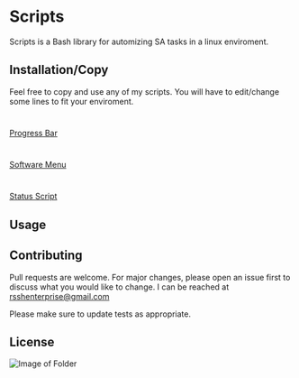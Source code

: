 # Scripts

Scripts is a Bash library for automizing SA tasks in a linux enviroment. 

## Installation/Copy

Feel free to copy and use any of my scripts. You will have to edit/change some lines to fit your enviroment.
#
 [Progress Bar](https://github.com/oddotter/Scripts/blob/master/Progress%20Bar)
#
[Software Menu](https://github.com/oddotter/Scripts/blob/master/Software_Menu) 
#
[Status Script](https://github.com/oddotter/Scripts/blob/master/status_rhel) 

## Usage


## Contributing
Pull requests are welcome. For major changes, please open an issue first to discuss what you would like to change. I can be reached at rsshenterprise@gmail.com 

Please make sure to update tests as appropriate.

## License


![Image of Folder](https://github.com/mairin/red-hat-icons/blob/master/05%20Document/Icon_RH_Document_Folder-Open_RGB_Flat.svg)
